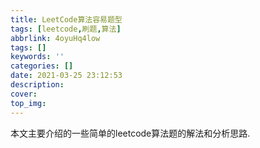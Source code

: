 ```yaml
---
title: LeetCode算法容易题型
tags: [leetcode,刷题,算法]
abbrlink: 4oyuHq4low
tags: []
keywords: ''
categories: []
date: 2021-03-25 23:12:53
description:
cover: 
top_img:
---
```




本文主要介绍的一些简单的leetcode算法题的解法和分析思路.

